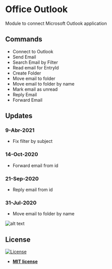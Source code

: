 # Office Outlook
Module to connect Microsoft Outlook application

## Commands
<ul id="commands_readme">
    <li>Connect to Outlook</li>
    <li>Send Email</li>
    <li>Search Email by Filter</li>
    <li>Read email for EntryId</li>
    <li>Create Folder</li>
    <li>Move email to folder</li>
    <li>Move email to folder by name</li>
    <li>Mark email as unread</li>
    <li>Reply Email</li>
    <li>Forward Email</li>

</ul>

## Updates

### 9-Abr-2021
- Fix filter by subject
### 14-Oct-2020
- Forward email from id
### 21-Sep-2020
- Reply email from id
### 31-Jul-2020
- Move email to folder by name

![alt text](https://raw.githubusercontent.com/rocketbot-cl/OfficeOutlook/master/example/officeoutlook.png)


<h2>License</h2>

<p><a href="http://badges.mit-license.org" rel="nofollow"><img src="https://camo.githubusercontent.com/107590fac8cbd65071396bb4d04040f76cde5bde/687474703a2f2f696d672e736869656c64732e696f2f3a6c6963656e73652d6d69742d626c75652e7376673f7374796c653d666c61742d737175617265" alt="License" data-canonical-src="http://img.shields.io/:license-mit-blue.svg?style=flat-square" style="max-width:100%;"></a></p>

<ul>
  <li><strong><a href="http://opensource.org/licenses/mit-license.php" rel="nofollow">MIT license</a></strong></li>
</ul>  
